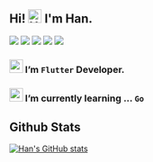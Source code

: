 ## Hi! <img src='https://qpluspicture.oss-cn-beijing.aliyuncs.com/6LjjQA/Hi.gif' alt='Hi' width="24"/>  I'm Han.

![](https://img.shields.io/badge/OS-Linux-informational?style=flat&logo=linux&logoColor=white&color=9cf)
![](https://img.shields.io/badge/Editor-IntelliJ_IDEA-informational?style=flat&logo=intellij-idea&logoColor=white&color=9cf)
![](https://img.shields.io/badge/Code-Flutter-informational?style=flat&logo=flutter&logoColor=white&color=9cf)
![](https://img.shields.io/badge/Code-Golang-informational?style=flat&logo=go&logoColor=white&color=9cf)
![](https://img.shields.io/badge/Tools-Firebase-informational?style=flat&logo=firebase&logoColor=white&color=9cf)


### <img src="https://avatars.githubusercontent.com/u/14101776?s=200&v=4" width="24"/> I’m `Flutter` Developer.

### <img src="https://go.dev/images/go-logo-white.svg" width="24"/> I’m currently learning ... `Go`

## Github Stats

<!--[![Top Langs](https://github-readme-stats.vercel.app/api/top-langs/?username=yoehwan)](https://github.com/yoehwan)-->
[![Han's GitHub stats](https://github-readme-stats.vercel.app/api?username=yoehwan&hide=contribs&show_icons=true)](https://github.com/yoehwan)

